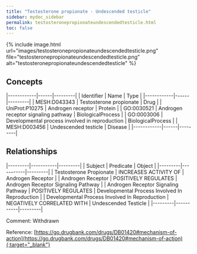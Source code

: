 ```yaml
---
title: "Testosterone propionate - Undescended testicle"
sidebar: mydoc_sidebar
permalink: testosteronepropionateundescendedtesticle.html
toc: false 
---
```


{% include image.html url="images/testosteronepropionateundescendedtesticle.png" file="testosteronepropionateundescendedtesticle.png" alt="testosteronepropionateundescendedtesticle" %}

## Concepts

|------------|------|---------|
| Identifier | Name | Type    |
|------------|------|---------|
| MESH:D043343 | Testosterone propionate | Drug |
| UniProt:P10275 | Androgen receptor | Protein |
| GO:0030521 | Androgen receptor signaling pathway | BiologicalProcess |
| GO:0003006 | Developmental process involved in reproduction | BiologicalProcess |
| MESH:D003456 | Undescended testicle | Disease |
|------------|------|---------|

## Relationships

|---------|-----------|---------|
| Subject | Predicate | Object  |
|---------|-----------|---------|
| Testosterone Propionate | INCREASES ACTIVITY OF | Androgen Receptor |
| Androgen Receptor | POSITIVELY REGULATES | Androgen Receptor Signaling Pathway |
| Androgen Receptor Signaling Pathway | POSITIVELY REGULATES | Developmental Process Involved In Reproduction |
| Developmental Process Involved In Reproduction | NEGATIVELY CORRELATED WITH | Undescended Testicle |
|---------|-----------|---------|

Comment: Withdrawn

Reference: [https://go.drugbank.com/drugs/DB01420#mechanism-of-action](https://go.drugbank.com/drugs/DB01420#mechanism-of-action){:target="_blank"}